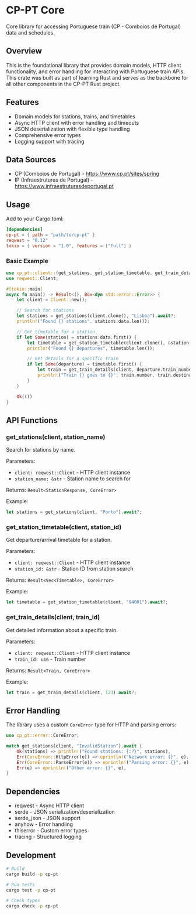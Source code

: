 # CP-PT Core

Core library for accessing Portuguese train (CP - Comboios de Portugal) data and schedules.

## Overview

This is the foundational library that provides domain models, HTTP client functionality, and error handling for interacting with Portuguese train APIs. This crate was built as part of learning Rust and serves as the backbone for all other components in the CP-PT Rust project.

## Features

- Domain models for stations, trains, and timetables
- Async HTTP client with error handling and timeouts
- JSON deserialization with flexible type handling
- Comprehensive error types
- Logging support with tracing

## Data Sources

- CP (Comboios de Portugal) - https://www.cp.pt/sites/spring
- IP (Infraestruturas de Portugal) - https://www.infraestruturasdeportugal.pt

## Usage

Add to your Cargo.toml:

```toml
[dependencies]
cp-pt = { path = "path/to/cp-pt" }
reqwest = "0.12"
tokio = { version = "1.0", features = ["full"] }
```

### Basic Example

```rust
use cp_pt::client::{get_stations, get_station_timetable, get_train_details};
use reqwest::Client;

#[tokio::main]
async fn main() -> Result<(), Box<dyn std::error::Error>> {
    let client = Client::new();

    // Search for stations
    let stations = get_stations(client.clone(), "Lisboa").await?;
    println!("Found {} stations", stations.data.len());

    // Get timetable for a station
    if let Some(station) = stations.data.first() {
        let timetable = get_station_timetable(client.clone(), &station.node_id).await?;
        println!("Found {} departures", timetable.len());

        // Get details for a specific train
        if let Some(departure) = timetable.first() {
            let train = get_train_details(client, departure.train_number).await?;
            println!("Train {} goes to {}", train.number, train.destination);
        }
    }

    Ok(())
}
```

## API Functions

### get_stations(client, station_name)

Search for stations by name.

Parameters:
- `client: reqwest::Client` - HTTP client instance
- `station_name: &str` - Station name to search for

Returns: `Result<StationResponse, CoreError>`

Example:
```rust
let stations = get_stations(client, "Porto").await?;
```

### get_station_timetable(client, station_id)

Get departure/arrival timetable for a station.

Parameters:
- `client: reqwest::Client` - HTTP client instance
- `station_id: &str` - Station ID from station search

Returns: `Result<Vec<Timetable>, CoreError>`

Example:
```rust
let timetable = get_station_timetable(client, "94001").await?;
```

### get_train_details(client, train_id)

Get detailed information about a specific train.

Parameters:
- `client: reqwest::Client` - HTTP client instance
- `train_id: u16` - Train number

Returns: `Result<Train, CoreError>`

Example:
```rust
let train = get_train_details(client, 123).await?;
```

## Error Handling

The library uses a custom `CoreError` type for HTTP and parsing errors:

```rust
use cp_pt::error::CoreError;

match get_stations(client, "InvalidStation").await {
    Ok(stations) => println!("Found stations: {:?}", stations),
    Err(CoreError::HttpError(e)) => eprintln!("Network error: {}", e),
    Err(CoreError::ParseError(e)) => eprintln!("Parsing error: {}", e),
    Err(e) => eprintln!("Other error: {}", e),
}
```

## Dependencies

- reqwest - Async HTTP client
- serde - JSON serialization/deserialization
- serde_json - JSON support
- anyhow - Error handling
- thiserror - Custom error types
- tracing - Structured logging

## Development

```bash
# Build
cargo build -p cp-pt

# Run tests
cargo test -p cp-pt

# Check types
cargo check -p cp-pt
```
